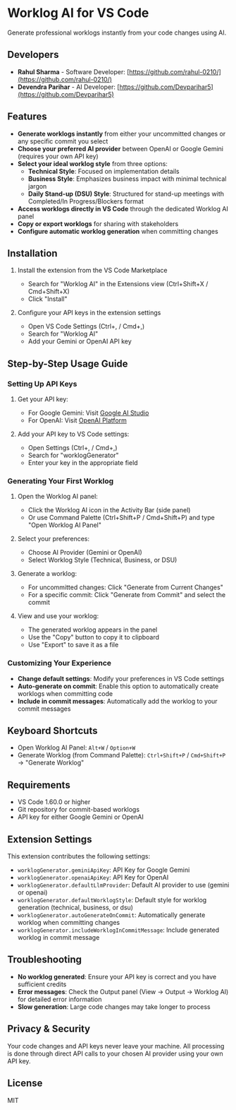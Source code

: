 # Worklog AI for VS Code

Generate professional worklogs instantly from your code changes using AI.

## Developers

- **Rahul Sharma** - Software Developer: [https://github.com/rahul-0210/](https://github.com/rahul-0210/)
- **Devendra Parihar** - AI Developer: [https://github.com/Devparihar5](https://github.com/Devparihar5)

## Features

- **Generate worklogs instantly** from either your uncommitted changes or any specific commit you select
- **Choose your preferred AI provider** between OpenAI or Google Gemini (requires your own API key)
- **Select your ideal worklog style** from three options:
    - **Technical Style**: Focused on implementation details
    - **Business Style**: Emphasizes business impact with minimal technical jargon
    - **Daily Stand-up (DSU) Style**: Structured for stand-up meetings with Completed/In Progress/Blockers format
- **Access worklogs directly in VS Code** through the dedicated Worklog AI panel
- **Copy or export worklogs** for sharing with stakeholders
- **Configure automatic worklog generation** when committing changes

## Installation

1. Install the extension from the VS Code Marketplace
   - Search for "Worklog AI" in the Extensions view (Ctrl+Shift+X / Cmd+Shift+X)
   - Click "Install"
   
2. Configure your API keys in the extension settings
   - Open VS Code Settings (Ctrl+, / Cmd+,)
   - Search for "Worklog AI"
   - Add your Gemini or OpenAI API key

## Step-by-Step Usage Guide

### Setting Up API Keys

1. Get your API key:
   - For Google Gemini: Visit [Google AI Studio](https://makersuite.google.com/app/apikey)
   - For OpenAI: Visit [OpenAI Platform](https://platform.openai.com/api-keys)

2. Add your API key to VS Code settings:
   - Open Settings (Ctrl+, / Cmd+,)
   - Search for "worklogGenerator"
   - Enter your key in the appropriate field

### Generating Your First Worklog

1. Open the Worklog AI panel:
   - Click the Worklog AI icon in the Activity Bar (side panel)
   - Or use Command Palette (Ctrl+Shift+P / Cmd+Shift+P) and type "Open Worklog AI Panel"

2. Select your preferences:
   - Choose AI Provider (Gemini or OpenAI)
   - Select Worklog Style (Technical, Business, or DSU)

3. Generate a worklog:
   - For uncommitted changes: Click "Generate from Current Changes"
   - For a specific commit: Click "Generate from Commit" and select the commit

4. View and use your worklog:
   - The generated worklog appears in the panel
   - Use the "Copy" button to copy it to clipboard
   - Use "Export" to save it as a file

### Customizing Your Experience

- **Change default settings**: Modify your preferences in VS Code settings
- **Auto-generate on commit**: Enable this option to automatically create worklogs when committing code
- **Include in commit messages**: Automatically add the worklog to your commit messages

## Keyboard Shortcuts

- Open Worklog AI Panel: `Alt+W` / `Option+W`
- Generate Worklog (from Command Palette): `Ctrl+Shift+P` / `Cmd+Shift+P` → "Generate Worklog"

## Requirements

- VS Code 1.60.0 or higher
- Git repository for commit-based worklogs
- API key for either Google Gemini or OpenAI

## Extension Settings

This extension contributes the following settings:

* `worklogGenerator.geminiApiKey`: API Key for Google Gemini
* `worklogGenerator.openaiApiKey`: API Key for OpenAI
* `worklogGenerator.defaultLlmProvider`: Default AI provider to use (gemini or openai)
* `worklogGenerator.defaultWorklogStyle`: Default style for worklog generation (technical, business, or dsu)
* `worklogGenerator.autoGenerateOnCommit`: Automatically generate worklog when committing changes
* `worklogGenerator.includeWorklogInCommitMessage`: Include generated worklog in commit message

## Troubleshooting

- **No worklog generated**: Ensure your API key is correct and you have sufficient credits
- **Error messages**: Check the Output panel (View → Output → Worklog AI) for detailed error information
- **Slow generation**: Large code changes may take longer to process

## Privacy & Security

Your code changes and API keys never leave your machine. All processing is done through direct API calls to your chosen AI provider using your own API key.

## License

MIT
